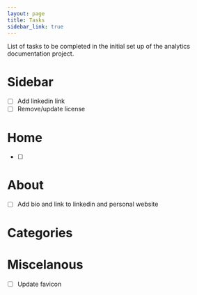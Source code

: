 ```yaml
---
layout: page
title: Tasks
sidebar_link: true
---
```


List of tasks to be completed in the initial set up of the analytics documentation project.

# Sidebar
- [ ] Add linkedin link
- [ ] Remove/update license

# Home
- [ ]

# About
- [ ] Add bio and link to linkedin and personal website

# Categories

# Miscelanous

- [ ] Update favicon
